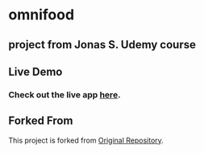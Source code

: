 # omnifood
## project from Jonas S. Udemy course
## Live Demo
### Check out the live app [here](https://ro008.github.io/omnifood/).

## Forked From
This project is forked from [Original Repository](https://github.com/jonasschmedtmann/html-css-course).
